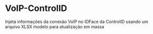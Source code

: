 # VoIP-ControlID
Injeta informações da conexão VoIP no IDFace da ControlID usando um arquivo XLSX modelo para atualização em massa 
